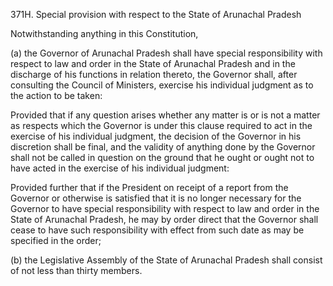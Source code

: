 371H. Special provision with respect to the State of Arunachal Pradesh

Notwithstanding anything in this Constitution,

(a) the Governor of Arunachal Pradesh shall have special responsibility with respect to law and order in the State of Arunachal Pradesh and in the discharge of his functions in relation thereto, the Governor shall, after consulting the Council of Ministers, exercise his individual judgment as to the action to be taken:

Provided that if any question arises whether any matter is or is not a matter as respects which the Governor is under this clause required to act in the exercise of his individual judgment, the decision of the Governor in his discretion shall be final, and the validity of anything done by the Governor shall not be called in question on the ground that he ought or ought not to have acted in the exercise of his individual judgment:

Provided further that if the President on receipt of a report from the Governor or otherwise is satisfied that it is no longer necessary for the Governor to have special responsibility with respect to law and order in the State of Arunachal Pradesh, he may by order direct that the Governor shall cease to have such responsibility with effect from such date as may be specified in the order;

(b) the Legislative Assembly of the State of Arunachal Pradesh shall consist of not less than thirty members.